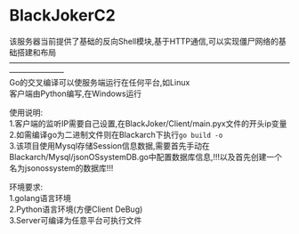 # BlackJokerC2  
该服务器当前提供了基础的反向Shell模块,基于HTTP通信,可以实现僵尸网络的基础搭建和布局  
———————————————————————————————————————————  
Go的交叉编译可以使服务端运行在任何平台,如Linux  
客户端由Python编写,在Windows运行  
  
使用说明:  
1.客户端的监听IP需要自己设置,在BlackJoker/Client/main.pyx文件的开头ip变量  
2.如需编译go为二进制文件则在Blackarch下执行`go build -o`  
3.该项目使用Mysql存储Session信息数据,需要首先手动在Blackarch/Mysql/jsonOSsystemDB.go中配置数据库信息,!!!以及首先创建一个名为jsonossystem的数据库!!!  
  
环境要求:  
1.golang语言环境  
2.Python语言环境(方便Client DeBug)  
3.Server可编译为任意平台可执行文件  

